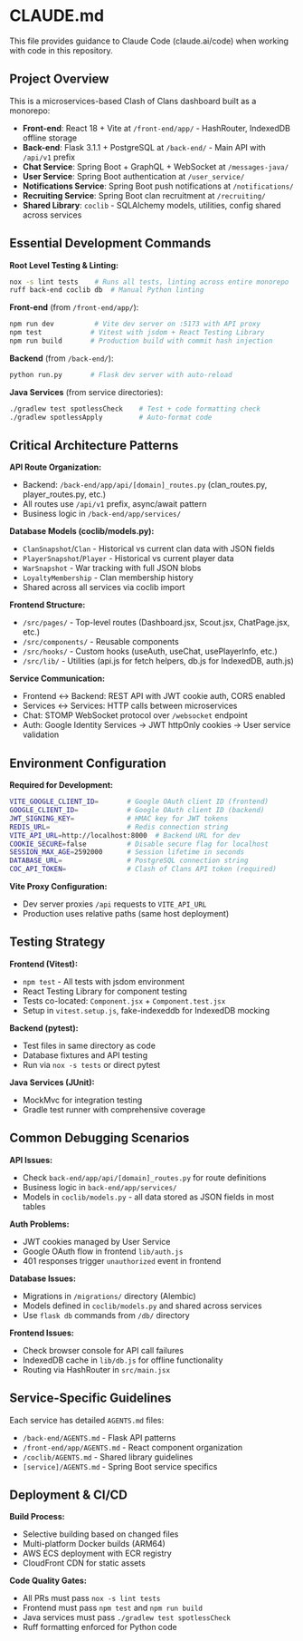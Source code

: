 # CLAUDE.md

This file provides guidance to Claude Code (claude.ai/code) when working with code in this repository.

## Project Overview

This is a microservices-based Clash of Clans dashboard built as a monorepo:

- **Front-end**: React 18 + Vite at `/front-end/app/` - HashRouter, IndexedDB offline storage
- **Back-end**: Flask 3.1.1 + PostgreSQL at `/back-end/` - Main API with `/api/v1` prefix  
- **Chat Service**: Spring Boot + GraphQL + WebSocket at `/messages-java/`
- **User Service**: Spring Boot authentication at `/user_service/`
- **Notifications Service**: Spring Boot push notifications at `/notifications/`
- **Recruiting Service**: Spring Boot clan recruitment at `/recruiting/`
- **Shared Library**: `coclib` - SQLAlchemy models, utilities, config shared across services

## Essential Development Commands

**Root Level Testing & Linting:**
```bash
nox -s lint tests    # Runs all tests, linting across entire monorepo
ruff back-end coclib db  # Manual Python linting
```

**Front-end** (from `/front-end/app/`):
```bash
npm run dev          # Vite dev server on :5173 with API proxy  
npm test            # Vitest with jsdom + React Testing Library
npm run build       # Production build with commit hash injection
```

**Backend** (from `/back-end/`):
```bash
python run.py       # Flask dev server with auto-reload
```

**Java Services** (from service directories):
```bash
./gradlew test spotlessCheck    # Test + code formatting check
./gradlew spotlessApply         # Auto-format code
```

## Critical Architecture Patterns

**API Route Organization:**
- Backend: `/back-end/app/api/[domain]_routes.py` (clan_routes.py, player_routes.py, etc.)
- All routes use `/api/v1` prefix, async/await pattern
- Business logic in `/back-end/app/services/`

**Database Models (coclib/models.py):**
- `ClanSnapshot`/`Clan` - Historical vs current clan data with JSON fields
- `PlayerSnapshot`/`Player` - Historical vs current player data  
- `WarSnapshot` - War tracking with full JSON blobs
- `LoyaltyMembership` - Clan membership history
- Shared across all services via coclib import

**Frontend Structure:**
- `/src/pages/` - Top-level routes (Dashboard.jsx, Scout.jsx, ChatPage.jsx, etc.)
- `/src/components/` - Reusable components
- `/src/hooks/` - Custom hooks (useAuth, useChat, usePlayerInfo, etc.)
- `/src/lib/` - Utilities (api.js for fetch helpers, db.js for IndexedDB, auth.js)

**Service Communication:**
- Frontend ↔ Backend: REST API with JWT cookie auth, CORS enabled
- Services ↔ Services: HTTP calls between microservices
- Chat: STOMP WebSocket protocol over `/websocket` endpoint
- Auth: Google Identity Services → JWT httpOnly cookies → User service validation

## Environment Configuration

**Required for Development:**
```bash
VITE_GOOGLE_CLIENT_ID=       # Google OAuth client ID (frontend)
GOOGLE_CLIENT_ID=            # Google OAuth client ID (backend)
JWT_SIGNING_KEY=             # HMAC key for JWT tokens
REDIS_URL=                   # Redis connection string
VITE_API_URL=http://localhost:8000  # Backend URL for dev
COOKIE_SECURE=false          # Disable secure flag for localhost
SESSION_MAX_AGE=2592000      # Session lifetime in seconds
DATABASE_URL=                # PostgreSQL connection string
COC_API_TOKEN=               # Clash of Clans API token (required)
```

**Vite Proxy Configuration:**
- Dev server proxies `/api` requests to `VITE_API_URL`
- Production uses relative paths (same host deployment)

## Testing Strategy

**Frontend (Vitest):**
- `npm test` - All tests with jsdom environment
- React Testing Library for component testing
- Tests co-located: `Component.jsx` + `Component.test.jsx`
- Setup in `vitest.setup.js`, fake-indexeddb for IndexedDB mocking

**Backend (pytest):**
- Test files in same directory as code
- Database fixtures and API testing
- Run via `nox -s tests` or direct pytest

**Java Services (JUnit):**
- MockMvc for integration testing
- Gradle test runner with comprehensive coverage

## Common Debugging Scenarios

**API Issues:**
- Check `back-end/app/api/[domain]_routes.py` for route definitions
- Business logic in `back-end/app/services/`
- Models in `coclib/models.py` - all data stored as JSON fields in most tables

**Auth Problems:**
- JWT cookies managed by User Service
- Google OAuth flow in frontend `lib/auth.js`
- 401 responses trigger `unauthorized` event in frontend

**Database Issues:**
- Migrations in `/migrations/` directory (Alembic)
- Models defined in `coclib/models.py` and shared across services
- Use `flask db` commands from `/db/` directory

**Frontend Issues:**
- Check browser console for API call failures
- IndexedDB cache in `lib/db.js` for offline functionality
- Routing via HashRouter in `src/main.jsx`

## Service-Specific Guidelines

Each service has detailed `AGENTS.md` files:
- `/back-end/AGENTS.md` - Flask API patterns
- `/front-end/app/AGENTS.md` - React component organization  
- `/coclib/AGENTS.md` - Shared library guidelines
- `[service]/AGENTS.md` - Spring Boot service specifics

## Deployment & CI/CD

**Build Process:**
- Selective building based on changed files
- Multi-platform Docker builds (ARM64)
- AWS ECS deployment with ECR registry
- CloudFront CDN for static assets

**Code Quality Gates:**
- All PRs must pass `nox -s lint tests`
- Frontend must pass `npm test` and `npm run build`
- Java services must pass `./gradlew test spotlessCheck`
- Ruff formatting enforced for Python code